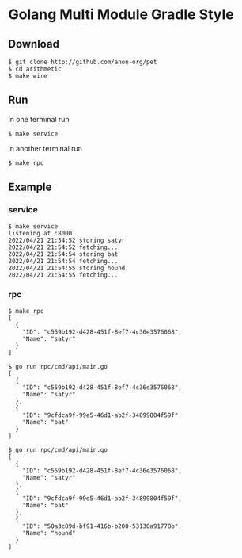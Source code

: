 # Golang Multi Module Gradle Style

## Download

```shell
$ git clone http://github.com/anon-org/pet
$ cd arithmetic
$ make wire
```

## Run

in one terminal run

```shell
$ make service
```

in another terminal run

```shell
$ make rpc
```

## Example

### service

```shell
$ make service
listening at :8000
2022/04/21 21:54:52 storing satyr
2022/04/21 21:54:52 fetching...
2022/04/21 21:54:54 storing bat
2022/04/21 21:54:54 fetching...
2022/04/21 21:54:55 storing hound
2022/04/21 21:54:55 fetching...
```

### rpc

```shell
$ make rpc
[
  {
    "ID": "c559b192-d428-451f-8ef7-4c36e3576068",
    "Name": "satyr"
  }
]

$ go run rpc/cmd/api/main.go
[
  {
    "ID": "c559b192-d428-451f-8ef7-4c36e3576068",
    "Name": "satyr"
  },
  {
    "ID": "9cfdca9f-99e5-46d1-ab2f-34899804f59f",
    "Name": "bat"
  }
]

$ go run rpc/cmd/api/main.go
[
  {
    "ID": "c559b192-d428-451f-8ef7-4c36e3576068",
    "Name": "satyr"
  },
  {
    "ID": "9cfdca9f-99e5-46d1-ab2f-34899804f59f",
    "Name": "bat"
  },
  {
    "ID": "50a3c89d-bf91-416b-b200-53130a91778b",
    "Name": "hound"
  }
]
```